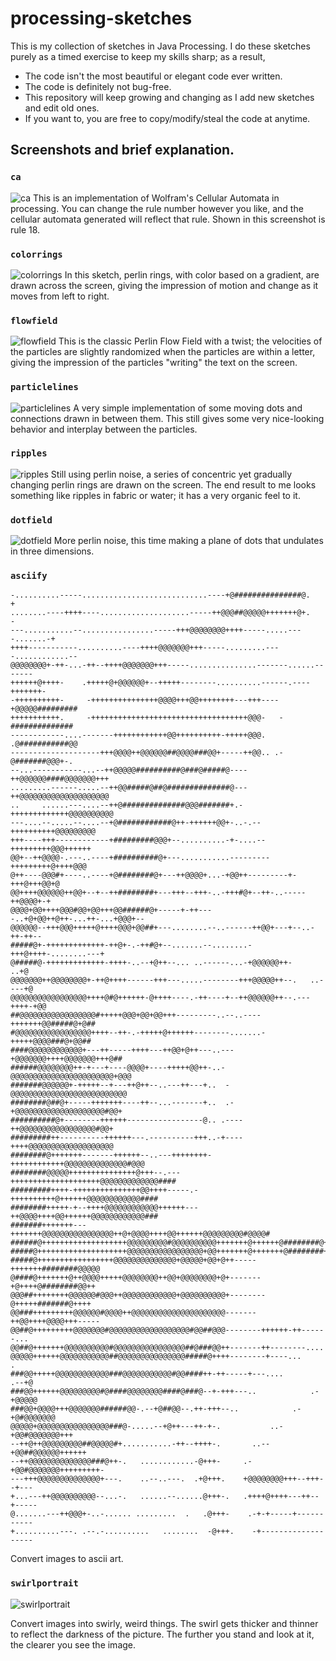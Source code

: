 # processing-sketches
This is my collection of sketches in Java Processing.
I do these sketches purely as a timed exercise to keep my skills sharp;
as a result,
- The code isn't the most beautiful or elegant code ever written.
- The code is definitely not bug-free.
- This repository will keep growing and changing as I add new sketches and edit old ones.
- If you want to, you are free to copy/modify/steal the code at anytime.

## Screenshots and brief explanation.

### `ca`
![ca](https://raw.githubusercontent.com/brandon-gong/processing-sketches/master/ca/frame.png)
This is an implementation of Wolfram's Cellular Automata in processing.  You can change the rule number however you like,
and the cellular automata generated will reflect that rule.  Shown in this screenshot is rule 18.

### `colorrings`
![colorrings](https://raw.githubusercontent.com/brandon-gong/processing-sketches/master/colorrings/frame.png)
In this sketch, perlin rings, with color based on a gradient, are drawn across the screen,
giving the impression of motion and change as it moves from left to right.

### `flowfield`
![flowfield](https://raw.githubusercontent.com/brandon-gong/processing-sketches/master/flowfield/frame.png)
This is the classic Perlin Flow Field with a twist; the velocities of the particles are slightly randomized when the
particles are within a letter, giving the impression of the particles "writing" the text on the screen.

### `particlelines`
![particlelines](https://raw.githubusercontent.com/brandon-gong/processing-sketches/master/particlelines/frame.png)
A very simple implementation of some moving dots and connections drawn in between them.  This still gives some very
nice-looking behavior and interplay between the particles.

### `ripples`
![ripples](https://raw.githubusercontent.com/brandon-gong/processing-sketches/master/ripples/frame.png)
Still using perlin noise, a series of concentric yet gradually changing perlin rings are drawn on the screen.
The end result to me looks something like ripples in fabric or water; it has a very organic feel to it.

### `dotfield`
![dotfield](https://raw.githubusercontent.com/brandon-gong/processing-sketches/master/dotfield/frame.png)
More perlin noise, this time making a plane of dots that undulates in three dimensions.

### `asciify`
```
-..........-----............................----+@###############@.       +
........----++++----....................-----++@@@##@@@@@+++++++@+.       -
---...........--................-----+++@@@@@@@@++++-----.....----.......-+
++++-----------..........----++++@@@@@@@+++-----.........----............--
@@@@@@@@+-++-...-++--++++@@@@@@@+++-----...............-------......-------
++++++@++++-    .+++++@+@@@@@@+--+++++--------..........------.----+++++++-
-++++++++++-     -+++++++++++++++@@@@+++@@++++++++---+++----+@@@@@#########
+++++++++++.     -+++++++++++++++++++++++++++++++++++@@@-   -##############
------------....-------++++++++++++@@++++++++++-+++++@@@.   .@###########@@
--------------------+++@@@@++@@@@@@##@@@@###@@+-----++@@.. .-@#######@@@+-.
--...-----------...--++@@@@@##########@###@#####@----++@@@@@@####@@@@@@@+++
.........------.....--++@@#####@##@##############@---++@@@@@@@@@@@@@@@@@@@@
..     ......---....--++@##############@@@#######+.-+++++++++++++@@@@@@@@@@
---....--.....--....--+@############@++-++++++@@+-..-.--++++++++++@@@@@@@@@
+++----+++------------+#########@@@+--..........-+-....--+++++++++@@@++++++
@@+--++@@@@-.---..----+##########@+---...........---------+++++++++@++++@@@
@++----@@@#+----..----+@########@+---++@@@@+...-+@@++---------+-+++@+++@@+@
@@++++@@@@@@++@@+--+--++########+---+++--+++-..-+++#@+--++-..-----++@@@@+-+
@@@@+@@++++@@@#@@+@@+++@@######@+-----+-++----..+@+@@++@++-...++-...+@@@+--
@@@@@@--+++@@@+++++@++++@@@+@@##+---........--..------++@@+---+--..-++-++--
#####@+-+++++++++++++-++@+-.-++#@+--.......--........-+++@++++-........---+
@#####@-+++++++++++++-++++-..--+@++--... ..------...-+@@@@@@++-        ..+@
@@@@@@@++@@@@@@@@+-++@++++------+++---.....--------+++@@@@@++--.   ..----+@
@@@@@@@@@@@@@@@@@++++@#@++++++-@++++----.-++----+--++@@@@@@++--.---++++-+@@
##@@@@@@@@@@@@@@@@@#+++++@@@+@@+@@+++---------..--..----+++++++@@#####@+@##
#@@@@@@@@@@@@@@@@@++++--++-.-+++++@++++++--------.......-+++++@@@@###@+@@##
####@@@@@@@@@@@@+---++-----++++---++@@+@++---..---+@@@@@@@++++@@@@@@@+++@##
######@@@@@@@@++-+---+----@@@@+----+++++@@++-..-@@@@@@@@@@@@@@@@@@@@@@@+@@@
#######@@@@@@+-+++++--+---++@++--..---++---+..  -@@@@@@@@@@@@@@@@@@@@@@@@@@
########@##@+-----+++++++----++--...-------+..  .-+@@@@@@@@@@@@@@@@@@@@#@@+
##########@+--------++++++-----------------@.. .----++@@@@@@@@@@@@@@@@@#@@+
#########++----------++++++---.----------+++..-+----++++@@@@@@@@@@@@@@@@@@@
########@+++++++-------++++++--..---++++++++-++++++++++++@@@@@@@@@@@@@@#@@@
########@@@@@+++++++++++++++@+++--.---++++++++++++++++++++@@@@@@@@@@@@@####
#########++++-+++++++++++++++@@++++-----.-++++++++++@++++++@@@@@@@@@@@@####
########+++++-+--++++@@@@@@@@@@@@++++++---++@@@@++++@@++++++@@@@@@@@@@@@###
#######+++++++---+++++++@@@@@@@@@@@@@@@@++@+@@@@++++@@++++++@@@@@@@@@#@@@@#
######@+++++++++++++++++++@@@@@@@@@#@@@@@@@@@@+++++++@++++++@########@+++++
#####@++++++++++++++++++++@@@@@@@@@@@@@@@@@+@@+++++++@+++++++@########++++-
#####@+++++++++++++++++@@@@@@@@@@@@@@+@@@@@+@@+@++-----+++++++########@@@@@
@####@+++++++@++@@@@+++++@@@@@@@@++@@+@@@@@@@@+@+-------+@++++@########@@++
@@@##++++++++@@@@@@#@@@++@@@@@@@@@@@@+@@@@@@@@@@+--------@+++++#######@++++
@@###+++++++++@@@@@@#@@@@++@@@@@@@@@@@@@@@@@@@@@-------++@@++++@@@@+++-----
@@##@+++++++++@@@@@@@#@@@@@@@@@@@@@@@@@@#@@##@@@--------++++++-++------... 
@@##@+++++++@@@@@@@@@@#@@@@@@@@@@@@@@@@##@###@@++-------++--------....     
@@@@@++++++@@@@@@@@@@@##@@@@@@@@@@@@@@@#####@++++--------+----...         .
###@@+++++@@@@@@@@@@@@###@@@@@@@@@@@#@@####++-++-----+---....         .--+@
###@@++++++@@@@@@@@@#@####@@@@@@@@####@###@--+-+++---..            .-+@@@@@
###@@+@@@@+++@@@@@@@######@@-.--+@##@@--.++-+++--..            .-+@#@@@@@@@
@@@@@+@@@@@@@@@@@@@@@@###@-.....--+@++---++-+-.           ..-+@@#@@@@@@@+++
--++@++@@@@@@@@@##@@@@@#+...........-++--++++-.       ..--+@@##@@@@@@++++++
--++@@@@@@@@@@@@@@###@++-.   ............-@+++-     .-+@@#@@@@@@@+++++++++-
---+++@@@@@@@@@@@@@@+---.    ..--..---.  .+@+++.    +@@@@@@@@+++--+++--+---
+...---++@@@@@@@@@@--...-.   ......--......@+++-.   .++++@++++---++--+-----
@.......---++@@@+-..-...... .........  .   .@+++-    .-+-+-----+-----------
+..........---. .--.-..........   ........  -@+++.    -+-------------------
```

Convert images to ascii art.

### `swirlportrait`
![swirlportrait](https://raw.githubusercontent.com/brandon-gong/processing-sketches/master/swirlportrait/frame.png)

Convert images into swirly, weird things.  The swirl gets thicker and thinner to reflect the darkness of the
picture.  The further you stand and look at it, the clearer you see the image.

